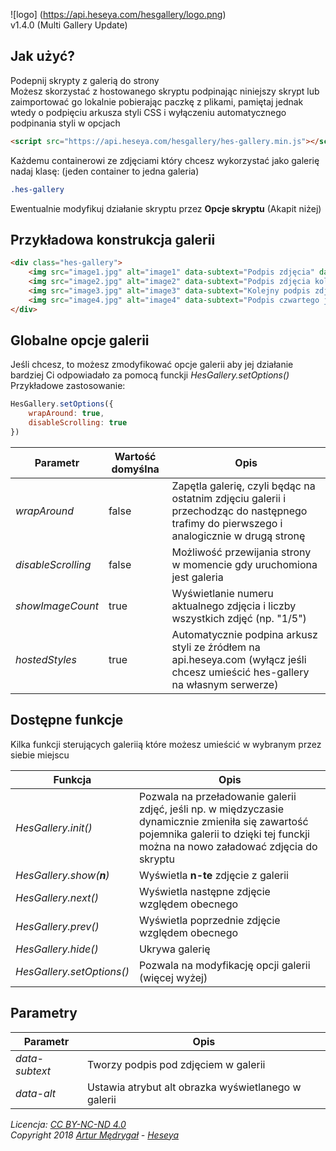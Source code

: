 ![logo] (https://api.heseya.com/hesgallery/logo.png)  
v1.4.0 (Multi Gallery Update)

## Jak użyć?
Podepnij skrypty z galerią do strony  
Możesz skorzystać z hostowanego skryptu podpinając niniejszy skrypt lub zaimportować go lokalnie pobierając paczkę z plikami, pamiętaj jednak wtedy o podpięciu arkusza styli CSS i wyłączeniu automatycznego podpinania styli w opcjach
```html
<script src="https://api.heseya.com/hesgallery/hes-gallery.min.js"></script>
```

Każdemu containerowi ze zdjęciami który chcesz wykorzystać jako galerię nadaj klasę: (jeden container to jedna galeria)
```css
.hes-gallery
```

Ewentualnie modyfikuj działanie skryptu przez **Opcje skryptu** (Akapit niżej)

## Przykładowa konstrukcja galerii
```html
<div class="hes-gallery">
    <img src="image1.jpg" alt="image1" data-subtext="Podpis zdjęcia" data-alt="tekst alternatywny" />
    <img src="image2.jpg" alt="image2" data-subtext="Podpis zdjęcia kolejnego" />
    <img src="image3.jpg" alt="image3" data-subtext="Kolejny podpis zdjęcia" />
    <img src="image4.jpg" alt="image4" data-subtext="Podpis czwartego już zdjęcia" />
</div>
```

## Globalne opcje galerii
Jeśli chcesz, to możesz zmodyfikować opcje galerii aby jej działanie bardziej Ci odpowiadało za pomocą funckji *HesGallery.setOptions()*  
Przykładowe zastosowanie:
```javascript
HesGallery.setOptions({
    wrapAround: true,
    disableScrolling: true
})
```

Parametr|Wartość domyślna|Opis
---|---|---
*wrapAround* | false | Zapętla galerię, czyli będąc na ostatnim zdjęciu galerii i przechodząc do następnego trafimy do pierwszego i analogicznie w drugą stronę
*disableScrolling* | false | Możliwość przewijania strony w momencie gdy uruchomiona jest galeria
*showImageCount* | true | Wyświetlanie numeru aktualnego zdjęcia i liczby wszystkich zdjęć (np. "1/5")
*hostedStyles* | true | Automatycznie podpina arkusz styli ze źródłem na api.heseya.com (wyłącz jeśli chcesz umieścić hes-gallery na własnym serwerze)

## Dostępne funkcje
Kilka funkcji sterujących galeriią które możesz umieścić w wybranym przez siebie miejscu

Funkcja | Opis
---|---
*HesGallery.init()* | Pozwala na przeładowanie galerii zdjęć, jeśli np. w międzyczasie dynamicznie zmieniła się zawartość pojemnika galerii to dzięki tej funckji można na nowo załadować zdjęcia do skryptu
*HesGallery.show(**n**)* | Wyświetla **n-te** zdjęcie z galerii
*HesGallery.next()* | Wyświetla następne zdjęcie względem obecnego
*HesGallery.prev()* | Wyświetla poprzednie zdjęcie względem obecnego
*HesGallery.hide()* | Ukrywa galerię
*HesGallery.setOptions()* | Pozwala na modyfikację opcji galerii (więcej wyżej)

## Parametry <img>
Parametr | Opis
---|---
*data-subtext* | Tworzy podpis pod zdjęciem w galerii
*data-alt* | Ustawia atrybut alt obrazka wyświetlanego w galerii


*Licencja: [CC BY-NC-ND 4.0](https://creativecommons.org/licenses/by-nc-nd/4.0/)*  
*Copyright 2018 [Artur Mędrygał](mailto:amedrygal@heseya.com) - [Heseya](https://heseya.com)*